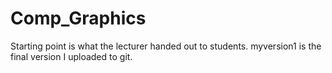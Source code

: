 # Comp_Graphics
Starting point is what the lecturer handed out to students.
myversion1 is the final version I uploaded to git. 
